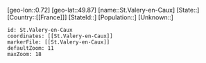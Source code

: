 ﻿---
location: [49.87,0.72]
mapzoom: [7,12] 
mapmarker: city 
type: City
tags:
- geo/City


SpocWebEntityId: 34494
isDeleted: false
confidential: public

---
[geo-lon::0.72]
[geo-lat::49.87]
[name::St.Valery-en-Caux]
[State::]
[Country::[[France]]]
[StateId::]
[Population::]
[Unknown::]


```leaflet
id: St.Valery-en-Caux
coordinates: [[St.Valery-en-Caux]]
markerFile: [[St.Valery-en-Caux]]
defaultZoom: 11 
maxZoom: 18
```
